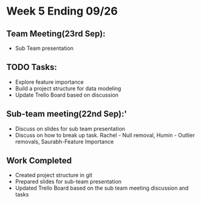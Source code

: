 # Week 5 Ending 09/26

## Team Meeting(23rd Sep):
  - Sub Team presentation


## TODO Tasks:
  - Explore feature importance
  - Build a project structure for data modeling
  - Update Trello Board based on discussion
  
## Sub-team meeting(22nd Sep):'
  - Discuss on slides for sub team presentation
  - Discuss on how to break up task. Rachel - Null removal, Humin - Outlier removals, Saurabh-Feature Importance

## Work Completed
  - Created project structure in git
  - Prepared slides for sub-team presentation
  - Updated Trello Board based on the sub team meeting discussion and tasks